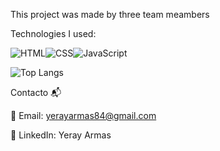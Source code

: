 This project was made by three team meambers 



Technologies I used:


<img src="https://camo.githubusercontent.com/b9fe9f8e52c6fd30d814c24f3eb71cb09d7f5bc82d7f67a384055de93fdbb0bf/68747470733a2f2f696d672e69636f6e73382e636f6d2f636f6c6f722f34382f3030303030302f68746d6c2d352d2d76312e706e67" alt="HTML" data-canonical-src="https://img.icons8.com/color/48/000000/html-5--v1.png" style="max-width: 100%;"><img src="https://camo.githubusercontent.com/dc75aee770dff630309493116eeebd6a39c7042e4e94780a5e6c8f107bebe76f/68747470733a2f2f696d672e69636f6e73382e636f6d2f636f6c6f722f34382f3030303030302f637373332e706e67" alt="CSS" data-canonical-src="https://img.icons8.com/color/48/000000/css3.png" style="max-width: 100%;"><img src="https://camo.githubusercontent.com/84c2586aa67309f6fa224fdf5fdf33a633239375397a8e753ac1e7cc727f5458/68747470733a2f2f696d672e69636f6e73382e636f6d2f636f6c6f722f34382f3030303030302f6a6176617363726970742d2d76312e706e67" alt="JavaScript" data-canonical-src="https://img.icons8.com/color/48/000000/javascript--v1.png" style="max-width: 100%;">






<img src="https://camo.githubusercontent.com/572c02b1215743ee99ae4ab03be723d9c758103badb2977e36dd7cb49f7c1f59/68747470733a2f2f6769746875622d726561646d652d73746174732e76657263656c2e6170702f6170692f746f702d6c616e67732f3f757365726e616d653d616c7661726f656d3137267468656d653d6461726b" alt="Top Langs" data-canonical-src="https://github-readme-stats.vercel.app/api/top-langs/?username=alvaroem17&amp;theme=dark" style="max-width: 100%;">






Contacto 📬

📧 Email: yerayarmas84@gmail.com

💼 LinkedIn: Yeray Armas









